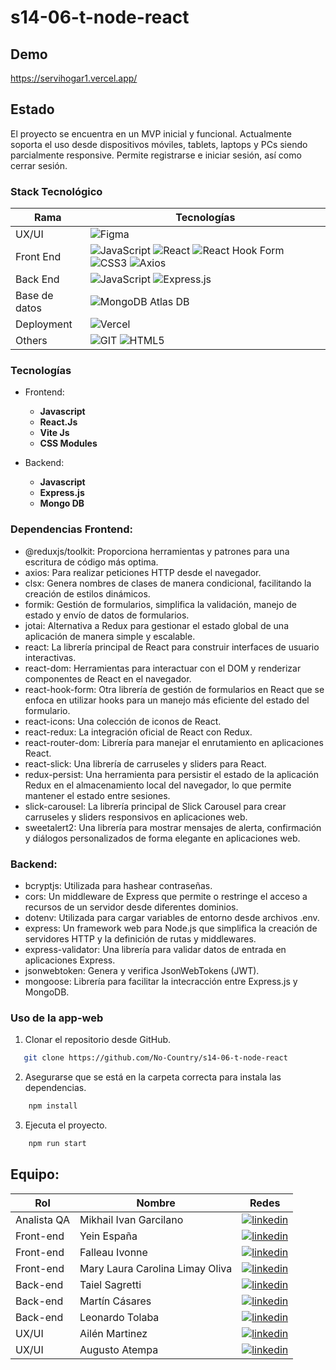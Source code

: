 # s14-06-t-node-react
## Demo
https://servihogar1.vercel.app/

## Estado
El proyecto se encuentra en un MVP inicial y funcional. Actualmente soporta el uso desde dispositivos móviles, tablets, laptops y PCs siendo parcialmente responsive. Permite registrarse e iniciar sesión, así como cerrar sesión. 

### Stack Tecnológico
| Rama         | Tecnologías                                       |
| ------------ | ------------------------------------------------- |
| UX/UI        | ![Figma](https://img.shields.io/badge/figma-%23F24E1E.svg?style=for-the-badge&logo=figma&logoColor=white) |
| Front End    | ![JavaScript](https://img.shields.io/badge/javascript-%23323330.svg?style=for-the-badge&logo=javascript&logoColor=%23F7DF1E) ![React](https://img.shields.io/badge/react-%2320232a.svg?style=for-the-badge&logo=react&logoColor=%2361DAFB) ![React Hook Form](https://img.shields.io/badge/React%20Hook%20Form-%23EC5990.svg?style=for-the-badge&logo=reacthookform&logoColor=white) ![CSS3](https://img.shields.io/badge/css3-%231572B6.svg?style=for-the-badge&logo=css3&logoColor=white) ![Axios](https://img.shields.io/badge/Axios-5A29E4.svg?style=for-the-badge&logo=Axios&logoColor=white) |
| Back End     | ![JavaScript](https://img.shields.io/badge/javascript-%23323330.svg?style=for-the-badge&logo=javascript&logoColor=%23F7DF1E) ![Express.js](https://img.shields.io/badge/express.js-%23404d59.svg?style=for-the-badge)|
| Base de datos| ![MongoDB Atlas DB](https://img.shields.io/badge/mongodb%20atlas-%234ea94b.svg?style=for-the-badge&logo=mongodb&logoColor=white)|
| Deployment   | ![Vercel](https://img.shields.io/badge/vercel-%23000000.svg?style=for-the-badge&logo=vercel&logoColor=white)                                            |
| Others       | ![GIT](https://img.shields.io/badge/Git-fc6d26?style=for-the-badge&logo=git&logoColor=white) ![HTML5](https://img.shields.io/badge/html5-%23E34F26.svg?style=for-the-badge&logo=html5&logoColor=white)                                          |

### Tecnologías

- Frontend:

  - **Javascript**
  - **React.Js**
  - **Vite Js**
  - **CSS Modules**

- Backend:

  - **Javascript**
  - **Express.js**
  - **Mongo DB**
                
### Dependencias Frontend:
- @reduxjs/toolkit: Proporciona herramientas y patrones para una escritura de código más optima.
- axios: Para realizar peticiones HTTP desde el navegador.
- clsx: Genera nombres de clases de manera condicional, facilitando la creación de estilos dinámicos. 
- formik: Gestión de formularios, simplifica la validación, manejo de estado y envío de datos de formularios. 
- jotai: Alternativa a Redux para gestionar el estado global de una aplicación de manera simple y escalable.
- react: La librería principal de React para construir interfaces de usuario interactivas.
- react-dom: Herramientas para interactuar con el DOM y renderizar componentes de React en el navegador.
- react-hook-form: Otra librería de gestión de formularios en React que se enfoca en utilizar hooks para un manejo más eficiente del estado del formulario.
- react-icons: Una colección de iconos de React.
- react-redux: La integración oficial de React con Redux.
- react-router-dom: Librería para manejar el enrutamiento en aplicaciones React.
- react-slick: Una librería de carruseles y sliders para React.
- redux-persist: Una herramienta para persistir el estado de la aplicación Redux en el almacenamiento local del navegador, lo que permite mantener el estado entre sesiones.
- slick-carousel: La librería principal de Slick Carousel para crear carruseles y sliders responsivos en aplicaciones web.
- sweetalert2: Una librería para mostrar mensajes de alerta, confirmación y diálogos personalizados de forma elegante en aplicaciones web.

### Backend: 
- bcryptjs: Utilizada para hashear contraseñas.
- cors: Un middleware de Express que permite o restringe el acceso a recursos de un servidor desde diferentes dominios.
- dotenv: Utilizada para cargar variables de entorno desde archivos .env.
- express: Un framework web para Node.js que simplifica la creación de servidores HTTP y la definición de rutas y middlewares.
- express-validator: Una librería para validar datos de entrada en aplicaciones Express.
- jsonwebtoken: Genera y verifica JsonWebTokens (JWT).
- mongoose: Librería para facilitar la intecracción entre Express.js y MongoDB.

### Uso de la app-web

1. Clonar el repositorio desde GitHub.

```bash
   git clone https://github.com/No-Country/s14-06-t-node-react
```

2. Asegurarse que se está en la carpeta correcta para instala las dependencias.

```bash
    npm install
```

3. Ejecuta el proyecto.

```bash
    npm run start
```

## Equipo:

| Rol  | Nombre | Redes |
| ------------- | ------------- | ------------- |
| Analista QA  | Mikhail Ivan Garcilano  | [![linkedin]](https://www.linkedin.com/in/mikhailgarcilano/)  |
| Front-end  | Yein España  | [![linkedin]](https://www.linkedin.com/in/yein-e-734a7a233/)  |
| Front-end  | Falleau Ivonne  | [![linkedin]](https://www.linkedin.com/in/ivonnefalleau/)  |
| Front-end  | Mary Laura Carolina Limay Oliva  | [![linkedin]](https://www.linkedin.com/in/carolina-limay-oliva/)  |
| Back-end  | Taiel Sagretti  | [![linkedin]](https://www.linkedin.com/in/taiel-sagretti/)  |
| Back-end  | Martín Cásares  | [![linkedin]](https://www.linkedin.com/in/martin-casares)  |
| Back-end  | Leonardo Tolaba  | [![linkedin]](https://www.linkedin.com/in/leonardo-manuel-tolaba/)  |
| UX/UI  | Ailén Martinez  | [![linkedin]](https://www.linkedin.com/in/ail%C3%A9ndaniela-martinezrosica/)  |
| UX/UI  | Augusto Atempa  | [![linkedin]](http://www.linkedin.com/in/augusto-atempa-0994b1254)  |

[linkedin]: https://img.shields.io/badge/linkedin-%230077B5.svg?style=for-the-badge&logo=linkedin&logoColor=white